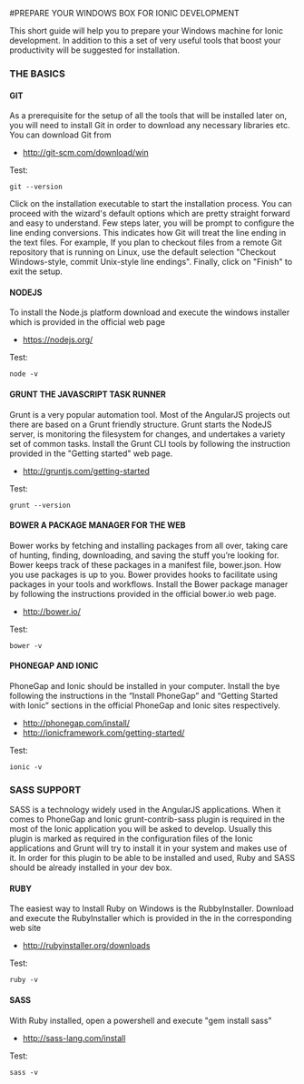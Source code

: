 #PREPARE YOUR WINDOWS BOX FOR IONIC DEVELOPMENT

This short guide will help you to prepare your Windows machine for Ionic development. In addition to this a set of very useful tools that boost your productivity will be suggested for installation.

### THE BASICS
#### GIT
As a prerequisite for the setup of all the tools that will be installed later on, you will need to install Git in order to download any necessary libraries etc. You can download Git from

* http://git-scm.com/download/win

Test: 
```
git --version
```

Click on the installation executable to start the installation process. You can proceed with the wizard's default options which are pretty straight forward and easy to understand. Few steps later, you will be prompt to configure the line ending conversions. This indicates how Git will treat the line ending in the text files. For example, If you plan to checkout files from a remote Git repository that is running on Linux, use the default selection "Checkout Windows-style, commit Unix-style line endings". Finally, click on "Finish" to exit the setup.

#### NODEJS
To install the Node.js platform download and execute the windows installer which is provided in the official web page
* https://nodejs.org/

Test: 
```
node -v
```

#### GRUNT THE JAVASCRIPT TASK RUNNER
Grunt is a very popular automation tool. Most of the AngularJS projects out there are based on a Grunt friendly structure. Grunt starts the NodeJS server, is monitoring the filesystem for changes, and undertakes a variety set of common tasks.
Install the Grunt CLI tools by following the instruction provided in the "Getting started" web page.

* http://gruntjs.com/getting-started

Test: 
```
grunt --version
```

#### BOWER A PACKAGE MANAGER FOR THE WEB
Bower works by fetching and installing packages from all over, taking care of hunting, finding, downloading, and saving the stuff you’re looking for. Bower keeps track of these packages in a manifest file, bower.json. How you use packages is up to you. Bower provides hooks to facilitate using packages in your tools and workflows.
Install the Bower package manager by following the instructions provided in the official bower.io web page.

* http://bower.io/

Test: 
```
bower -v
```

#### PHONEGAP AND IONIC
PhoneGap and Ionic should be installed in your computer. Install the bye following the instructions in the “Install PhoneGap” and “Getting Started with Ionic” sections in the official PhoneGap and Ionic sites respectively.

* http://phonegap.com/install/
* http://ionicframework.com/getting-started/

Test: 
```
ionic -v
```

### SASS SUPPORT
SASS is a technology widely used in the AngularJS applications. When it comes to PhoneGap and Ionic grunt-contrib-sass plugin is required in the most of the Ionic application you will be asked to develop. Usually this plugin is marked as required in the configuration files of the Ionic applications and Grunt will try to install it in your system and makes use of it. In order for this plugin to be able to be installed and used, Ruby and SASS should be already installed in your dev box.

#### RUBY
The easiest way to Install Ruby on Windows is the RubbyInstaller. Download and execute the RubyInstaller which is provided in the in the corresponding web site

* http://rubyinstaller.org/downloads

Test: 
```
ruby -v
```

#### SASS
With Ruby installed, open a powershell and execute "gem install sass"

* http://sass-lang.com/install

Test: 
```
sass -v
```
